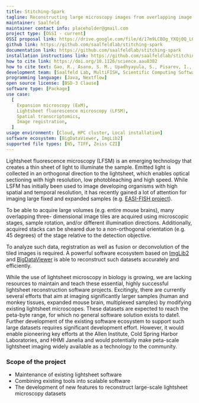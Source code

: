```yaml
---
title: Stitching-Spark
tagline: Reconstructing large microscopy images from overlapping image tiles on a high-performance Spark cluster.
maintainer: Saalfeld
maintainer contact info: placeholder@gmail.com
project type: [OSSI - current]
OSSI proposal link: https://drive.google.com/file/d/17m9LCBOg_YXQj0Q_LOsGYDOnSd_88ONJ/view
github link: https://github.com/saalfeldlab/stitching-spark
documentation link: https://github.com/saalfeldlab/stitching-spark
installation instructions link: https://github.com/saalfeldlab/stitching-spark?tab=readme-ov-file#usage
how to cite link: https://doi.org/10.1126/science.aau8302
how to cite text: Gao, R., Asano, S. M., Upadhyayula, S., Pisarev, I., Milkie, D. E., Liu, T. L., Singh, V., Graves, A., Huynh, G. H., Zhao, Y., Bogovic, J., Colonell, J., Ott, C. M., Zugates, C., Tappan, S., Rodriguez, A., Mosaliganti, K. R., Sheu, S. H., Pasolli, H. A., ... Betzig, E. (2019). Cortical column and whole-brain imaging with molecular contrast and nanoscale resolution. Science, 363(6424), Article eaau8302. https://doi.org/10.1126/science.aau8302
development team: [Saalfeld Lab, MultiFISH, Scientific Computing Software]
programming language: [Java, Nextflow]
open source license: [BSD-3 Clause]
software type: [Package]
use case:
  [
    Expansion microscopy (ExM),
    Lightsheet fluorescence microscopy (LFSM),
    Spatial transcriptomics,
    Image registration,
  ]
usage environment: [Cloud, HPC cluster, Local installation]
software ecosystem: [BigDataViewer, ImgLib2]
supported file types: [N5, TIFF, Zeiss CZI]
---
```


Lightsheet fluorescence microscopy (LFSM) is an emerging technology that creates a thin sheet of light to illuminate the sample. Emitted light is collected in an orthogonal direction to the lightsheet, which enables optical sectioning with high resolution, low photobleaching and high speed. While LSFM has initially been used to image developing organisms with high spatial and temporal resolution, it has recently gained a lot of attention for imaging large fixed and expanded samples (e.g. [EASI-FISH project](https://doi.org/10.1101/2021.03.08.434304)).

To be able to acquire large volumes (e.g. entire mouse brains), many overlapping three- dimensional image tiles are acquired using microscopic stages, sample rotation, and/or different illumination directions. Additionally, acquired stacks can be sheared due to a non-orthogonal orientation (e.g. 45 degrees) of the stage relative to the detection objective.

To analyze such data, registration as well as fusion or deconvolution of the tiled images is required. A powerful software ecosystem based on [ImgLib2](https://doi.org/10.1093/bioinformatics/bts543) and [BigDataViewer](https://doi.org/10.1038/nmeth.3392) is able to reconstruct such datasets accurately and efficiently.

While the use of lightsheet microscopy in biology is growing, we are lacking resources to maintain and teach these essential, highly successful lightsheet reconstruction software projects.
Excitingly, there are currently several efforts that aim at imaging significantly larger samples (human and monkey tissues, expanded mouse brain, multiplexed samples) by modifying existing lightsheet microscopes. These datasets are expected to reach the peta-byte range, for which no general software solution exists to date1. Further development of the existing software ecosystem to support such large datasets requires significant development effort. However, it would enable pioneering key efforts at the Allen Institute, Cold Spring Harbor Laboratories, and HHMI Janelia and would potentially make peta-scale lightsheet imaging widely available as a technology to the community.

### Scope of the project

- Maintenance of existing lightsheet software
- Combining existing tools into scalable software
- The development of new features to reconstruct large-scale lightsheet microscopy datasets
